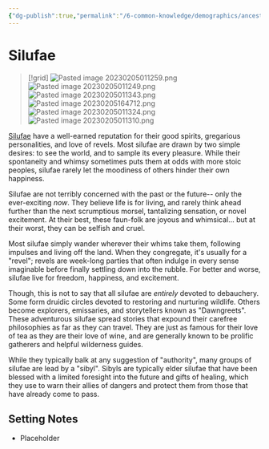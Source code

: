 ```yaml
---
{"dg-publish":true,"permalink":"/6-common-knowledge/demographics/ancestries/beastkin/silufae/"}
---
```


# Silufae

>[!grid]
>![Pasted image 20230205011259.png](/img/user/x.%20Assets/Attachments/Pasted%20image%2020230205011259.png)
>![Pasted image 20230205011249.png](/img/user/x.%20Assets/Attachments/Pasted%20image%2020230205011249.png)
>![Pasted image 20230205011343.png](/img/user/x.%20Assets/Attachments/Pasted%20image%2020230205011343.png)
>![Pasted image 20230205164712.png](/img/user/x.%20Assets/Attachments/Pasted%20image%2020230205164712.png)
>![Pasted image 20230205011324.png](/img/user/x.%20Assets/Attachments/Pasted%20image%2020230205011324.png)
>![Pasted image 20230205011310.png](/img/user/x.%20Assets/Attachments/Pasted%20image%2020230205011310.png)


[Silufae](https://scribe.pf2.tools/v/ZqPSbH75-silufae)  have a well-earned reputation for their good spirits, gregarious personalities, and love of revels. Most silufae are drawn by two simple desires: to see the world, and to sample its every pleasure. While their spontaneity and whimsy sometimes puts them at odds with more stoic peoples, silufae rarely let the moodiness of others hinder their own happiness.

Silufae are not terribly concerned with the past or the future-- only the ever-exciting _now_. They believe life is for living, and rarely think ahead further than the next scrumptious morsel, tantalizing sensation, or novel excitement. At their best, these faun-folk are joyous and whimsical... but at their worst, they can be selfish and cruel. 

Most silufae simply wander wherever their whims take them, following impulses and living off the land. When they congregate, it's usually for a "revel"; revels are week-long parties that often indulge in every sense imaginable before finally settling down into the rubble. For better and worse, silufae live for freedom, happiness, and excitement.

Though, this is not to say that all silufae are _entirely_ devoted to debauchery. Some form druidic circles devoted to restoring and nurturing wildlife. Others become explorers, emissaries, and storytellers known as "Dawngreets". These adventurous silufae spread stories that expound their carefree philosophies as far as they can travel. They are just as famous for their love of tea as they are their love of wine, and are generally known to be prolific gatherers and helpful wilderness guides. 

While they typically balk at any suggestion of "authority", many groups of silufae are lead by a "sibyl". Sibyls are typically elder silufae that have been blessed with a limited foresight into the future and gifts of healing, which they use to warn their allies of dangers and protect them from those that have already come to pass. 

## Setting Notes

- Placeholder

